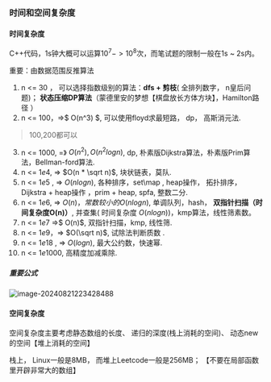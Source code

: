 ### 时间和空间复杂度

#### 时间复杂度

C++代码，1s钟大概可以运算$10^7 -> 10^8$次，而笔试题的限制一般在1s ~ 2s内。



重要：由数据范围反推算法

1. n <= 30 ， 可以选择指数级别的算法：**dfs + 剪枝**( 全排列数字， n皇后问题)；   **状态压缩DP算法**（蒙德里安的梦想【棋盘放长方体方块】，Hamilton路径 ）
2. n <= 100，=>$ O(n^3) $, 可以使用floyd求最短路， dp， 高斯消元法.

> 100,200都可以

3. n <= 1000, =》 $O(n^2), O(n^2logn)$, dp,  朴素版Dijkstra算法，朴素版Prim算法，Bellman-ford算法.
4. n <= $1e4$, => $O(n * \sqrt n)$, 块状链表，莫队.
5. n <= $1e5$ , => $O(nlogn)$, 各种排序，set\map , heap操作， 拓扑排序，  Dijkstra + heap操作 ，prim + heap, spfa, 整数二分.
6. n <= $1e6$, => $O(n)， 常数较小的O(nlogn)$, 单调队列，hash， **双指针扫描（时间复杂度O(n)）**, 并查集( 时间复杂度 $O(nlogn)$)，kmp算法，线性筛素数。
7. n <= $1e7$ =>$ O(n)$, 双指针扫描，kmp, 线性筛.
8.  n <= $1e9$，=> $O(\sqrt n)$, 试除法判断质数 .
9. n <= $1e18$ , => $O(logn)$, 最大公约数，快速幂.
10. n <= $1e1000$, 高精度加减乘除.





##### 重要公式

![image-20240821223428488](E:\Algorithm_Template\assets\image-20240821223428488.png)

#### 空间复杂度

空间复杂度主要考虑静态数组的长度、 递归的深度(栈上消耗的空间)、 动态new的空间【堆上消耗的空间】



栈上， Linux一般是8MB， 而堆上Leetcode一般是256MB； 【不要在局部函数里开辟非常大的数组】
